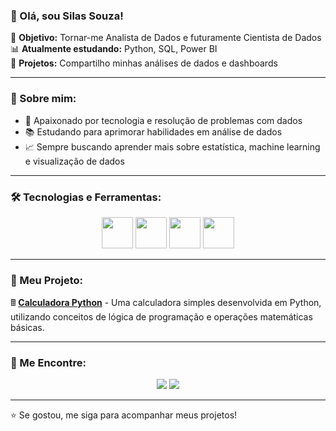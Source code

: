 ### 👋 Olá, sou Silas Souza!

🎯 **Objetivo:** Tornar-me Analista de Dados e futuramente Cientista de Dados  
📊 **Atualmente estudando:** Python, SQL, Power BI  
🚀 **Projetos:** Compartilho minhas análises de dados e dashboards  

---

### 🚀 Sobre mim:
- 📍 Apaixonado por tecnologia e resolução de problemas com dados
- 📚 Estudando para aprimorar habilidades em análise de dados
- 📈 Sempre buscando aprender mais sobre estatística, machine learning e visualização de dados

---

### 🛠 Tecnologias e Ferramentas:
<p align="center">
  <img src="https://cdn.jsdelivr.net/gh/devicons/devicon/icons/python/python-original.svg" width="50" height="50"/>
  <img src="https://cdn.jsdelivr.net/gh/devicons/devicon/icons/postgresql/postgresql-original.svg" width="50" height="50"/>
  <img src="https://www.vectorlogo.zone/logos/microsoft_powerbi/microsoft_powerbi-icon.svg" width="50" height="50"/>
  <img src="https://cdn.jsdelivr.net/gh/devicons/devicon/icons/github/github-original.svg" width="50" height="50"/>
</p>

---

### 📌 Meu Projeto:
🖩 **[Calculadora Python](#)** - Uma calculadora simples desenvolvida em Python, utilizando conceitos de lógica de programação e operações matemáticas básicas.

---

### 🔗 Me Encontre:
<p align="center">
  <a href="seu-linkedin"><img src="https://img.shields.io/badge/LinkedIn-000?style=for-the-badge&logo=linkedin&logoColor=0A66C2"></a>
  <a href="mailto:seu-email"><img src="https://img.shields.io/badge/E--mail-000?style=for-the-badge&logo=gmail&logoColor=EA4335"></a>
</p>

---

⭐ Se gostou, me siga para acompanhar meus projetos!
